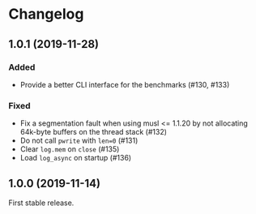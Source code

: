 # Changelog

## 1.0.1 (2019-11-28)

### Added

- Provide a better CLI interface for the benchmarks (#130, #133)

### Fixed

- Fix a segmentation fault when using musl <= 1.1.20 by not allocating 64k-byte
  buffers on the thread stack (#132)
- Do not call `pwrite` with `len=0` (#131)
- Clear `log.mem` on `close` (#135)
- Load `log_async` on startup (#136)

## 1.0.0 (2019-11-14)

First stable release.
